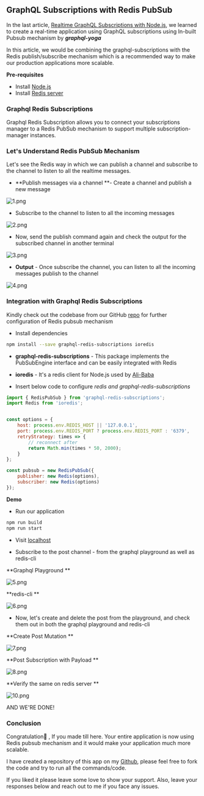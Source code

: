 ## GraphQL Subscriptions with Redis PubSub

In the last article, [Realtime GraphQL Subscriptions with Node.js](https://djaytechdiary.com/realtime-graphql-subscriptions-with-nodejs), we learned to create a real-time application using GraphQL subscriptions using In-built Pubsub mechanism by ***graphql-yoga***

In this article, we would be combining the graphql-subscriptions with the Redis publish/subscribe mechanism which is a recommended way to make our production applications more scalable.

**Pre-requisites**

- Install  [Node.js](https://nodejs.org/en/) 
- Install  [Redis server](https://github.com/desaijay315/graphql-node-express-app/wiki/Install-Redis-Server-using-Docker) 

### Graphql Redis Subscriptions

Graphql Redis Subscription allows you to connect your subscriptions manager to a Redis PubSub mechanism to support multiple subscription-manager instances.

### Let's Understand Redis PubSub Mechanism

Let's see the Redis way in which we can publish a channel and subscribe to the channel to listen to all the realtime messages.

- **Publish messages via a channel **- Create a channel and publish a new message

![1.png](https://cdn.hashnode.com/res/hashnode/image/upload/v1605254641342/OBo-eDjM8.png)

- Subscribe to the channel to listen to all the incoming messages

![2.png](https://cdn.hashnode.com/res/hashnode/image/upload/v1605254751682/3z20chwD7.png)

- Now, send the publish command again and check the output for the subscribed channel in another terminal

![3.png](https://cdn.hashnode.com/res/hashnode/image/upload/v1605254845824/NJ8KtQnvy.png)

- **Output** - Once subscribe the channel, you can listen to all the incoming messages publish to the channel

![4.png](https://cdn.hashnode.com/res/hashnode/image/upload/v1605254865322/nHFtJsfGd.png)


### Integration with Graphql Redis Subscriptions

Kindly check out the codebase from our GitHub  [repo](https://github.com/desaijay315/graphql-node-express-app)  for further configuration of Redis pubsub mechanism

- Install dependencies

```sh
npm install --save graphql-redis-subscriptions ioredis
```

- **graphql-redis-subscriptions** - This package implements the PubSubEngine interface and can be easily integrated with Redis
- **ioredis** - It's a redis client for Node.js used by  [Ali-Baba](https://www.alibaba.com/)

- Insert below code to configure *redis and graphql-redis-subscriptions*

```js
import { RedisPubSub } from 'graphql-redis-subscriptions';
import Redis from 'ioredis';


const options = {
    host: process.env.REDIS_HOST || '127.0.0.1',
    port: process.env.REDIS_PORT ? process.env.REDIS_PORT : '6379',
    retryStrategy: times => {
        // reconnect after
        return Math.min(times * 50, 2000);
    }
};

const pubsub = new RedisPubSub({
    publisher: new Redis(options),
    subscriber: new Redis(options)
});
```

**Demo**

- Run our application 

```sh
npm run build
npm run start
```

- Visit  [localhost](http://localhost:8005/)

- Subscribe to the post channel -  from the graphql playground as well as redis-cli

**Graphql Playground 
**

![5.png](https://cdn.hashnode.com/res/hashnode/image/upload/v1605256202043/QxD5FbTzN.png)

**redis-cli 
**

![6.png](https://cdn.hashnode.com/res/hashnode/image/upload/v1605256275016/EGmlZp9P_.png)

- Now, let's create and delete the post from the playground, and check them out in both the graphql playground and redis-cli

**Create Post Mutation
**

![7.png](https://cdn.hashnode.com/res/hashnode/image/upload/v1605256469760/ReVOAMjfI.png)

**Post Subscription with Payload
**

![8.png](https://cdn.hashnode.com/res/hashnode/image/upload/v1605256536835/CX9unDhnm.png)

**Verify the same on redis server
**

![10.png](https://cdn.hashnode.com/res/hashnode/image/upload/v1605256595791/awsC_l7Y4.png)


AND WE'RE DONE!


### Conclusion

Congratulation🥳 , If you made till here. Your entire application is now using Redis pubsub mechanism and it would make your application much more scalable.

I have created a repository of this app on my  [Github](https://github.com/desaijay315/graphql-node-express-app/tree/graphql-redis-subscriptions), please feel free to fork the code and try to run all the commands/code.

If you liked it please leave some love to show your support. Also, leave your responses below and reach out to me if you face any issues.